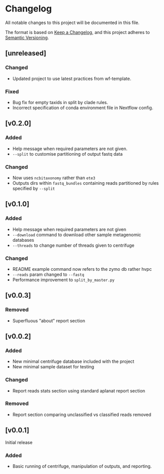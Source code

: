 # Changelog
All notable changes to this project will be documented in this file.

The format is based on [Keep a Changelog](https://keepachangelog.com/en/1.0.0/),
and this project adheres to [Semantic Versioning](https://semver.org/spec/v2.0.0.html).

## [unreleased]
### Changed
- Updated project to use latest practices from wf-template.

### Fixed
- Bug fix for empty taxids in split by clade rules.
- Incorrect specification of conda environment file in Nextflow config.

## [v0.2.0]
### Added
- Help message when required parameters are not given.
- `--split` to customise partitioning of output fastq data

### Changed
- Now uses `ncbitaxonomy` rather than `ete3`
- Outputs dirs within `fastq_bundles` containing reads partitioned by 
  rules specified by `--split`

## [v0.1.0]
### Added
- Help message when required parameters are not given
- `--download` command to download other sample metagenomic databases
- `--threads` to change number of threads given to centrifuge

### Changed
- README example command now refers to the zymo db rather hvpc
- `--reads` param changed to `--fastq`
- Performance improvement to `split_by_master.py`

## [v0.0.3]

### Removed
- Superfluous "about" report section 

## [v0.0.2]

### Added
- New minimal centrifuge database included with the project
- New minimal sample dataset for testing

### Changed
- Report reads stats section using standard aplanat report section

### Removed
- Report section comparing unclassified vs classified reads removed

## [v0.0.1]

Initial release

### Added
- Basic running of centrifuge, manipulation of outputs, and reporting.
